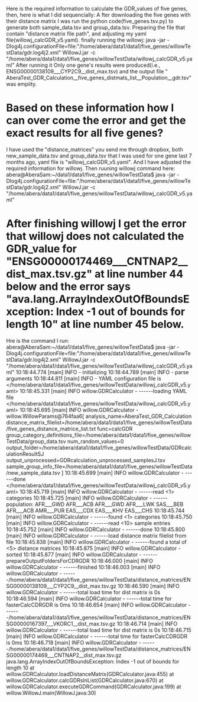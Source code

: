 Here is the required information to calculate the GDR_values of five genes, then, here is what I did sequencially:
A fter downloading the five genes with their distance matrix I was run the python code(five_genes.tsv.py) to generate both sample_data.tsv and group_data.tsv.
Preparing the file that contain "distance matrix file path", and adjusting my yaml file(willowj_calcGDR_v5.yaml).
finally running the willowj: java -jar -Dlog4j.configurationFile=file:"/home/abera/data1/data1/five_genes/willowTestData/gdr.log4j2.xml" WillowJ.jar -c "/home/abera/data1/data1/five_genes/willowTestData/willowj_calcGDR_v5.yaml"
After running it Only one gene's results were produced(i.e., ENSG00000138109___CYP2C9__dist_max.tsv) and the output file " AberaTest_GDR_Calculation__five_genes_distmats_list__Population__gdr.tsv" was empiity.
# Based on these information how I can over come the error and get the exact results for all five genes?

I have used the "distance_matrices" you send me through dropbox, both new_sample_data.tsv and group_data.tsv that I was used for one gene last 7 months ago, yaml file is "willowj_calcGDR_v5.yaml".
And I have adjusted the required information for willowj.
Then ruuning willowj command here: abera@AberaSam:~/data1/data1/five_genes/willowTestData$ java -jar -Dlog4j.configurationFile=file:"/home/abera/data1/data1/five_genes/willowTestData/gdr.log4j2.xml" WillowJ.jar -c "/home/abera/data1/data1/five_genes/willowTestData/willowj_calcGDR_v5.yaml"
# After finishing willowj I get the error that willowj does not calculated the GDR_value for "ENSG00000174469___CNTNAP2__dist_max.tsv.gz" at line number 44 below and the error says "ava.lang.ArrayIndexOutOfBoundsException: Index -1 out of bounds for length 10" at line number 45 below.
Hre is the command I run: abera@AberaSam:~/data1/data1/five_genes/willowTestData$ java -jar -Dlog4j.configurationFile=file:"/home/abera/data1/data1/five_genes/willowTestData/gdr.log4j2.xml" WillowJ.jar -c "/home/abera/data1/data1/five_genes/willowTestData/willowj_calcGDR_v5.yaml"
10:18:44.774 [main] INFO   - initializing
10:18:44.789 [main] INFO   - parse arguments
10:18:44.811 [main] INFO   - YAML configuration file is </home/abera/data1/data1/five_genes/willowTestData/willowj_calcGDR_v5.yaml>
10:18:45.331 [main] INFO  willow.GDRCalculator - ------loading YAML file </home/abera/data1/data1/five_genes/willowTestData/willowj_calcGDR_v5.yaml>
10:18:45.695 [main] INFO  willow.GDRCalculator - willow.WillowParams@764faa6[
  analysis_name=AberaTest_GDR_Calculation
  distance_matrix_filelist=/home/abera/data1/data1/five_genes/willowTestData/five_genes_distance_matrice_list.txt
  func=calcGDR
  group_category_definitions_file=/home/abera/data1/data1/five_genes/willowTestData/group_data.tsv
  num_random_values=0
  output_folder=/home/abera/data1/data1/five_genes/willowTestData/GDRcalculationResultSJ
  output_unprocessed=GDRcalculation_unprocessed_samplesJ.tsv
  sample_group_info_file=/home/abera/data1/data1/five_genes/willowTestData/new_sample_data.tsv
]
10:18:45.699 [main] INFO  willow.GDRCalculator - ------done </home/abera/data1/data1/five_genes/willowTestData/willowj_calcGDR_v5.yaml>
10:18:45.719 [main] INFO  willow.GDRCalculator - ------read <1> categories
10:18:45.725 [main] INFO  willow.GDRCalculator - ------population:	AFR___GWD	AFR___ACB	AFR___GWD	AFR___LWK	SAS___BEB	AFR___ACB	AMR___PUR	EAS___CDX	EAS___KHV	EAS___CHS
10:18:45.744 [main] INFO  willow.GDRCalculator - ------found <1> categories
10:18:45.750 [main] INFO  willow.GDRCalculator - ------read <10> sample entries
10:18:45.752 [main] INFO  willow.GDRCalculator - ------done 
10:18:45.800 [main] INFO  willow.GDRCalculator - ------load distance matrix filelist from file <null>
10:18:45.838 [main] INFO  willow.GDRCalculator - ------found a total of <5> distance matrices
10:18:45.875 [main] INFO  willow.GDRCalculator - sorted
10:18:45.877 [main] INFO  willow.GDRCalculator - ------prepareOutputFoldersForCDRGDR
10:18:46.000 [main] INFO  willow.GDRCalculator - ------finished
10:18:46.003 [main] INFO  willow.GDRCalculator - ------/home/abera/data1/data1/five_genes/willowTestData/distance_matrices/ENSG00000138109___CYP2C9__dist_max.tsv.gz
10:18:46.590 [main] INFO  willow.GDRCalculator - ------total load time for dist matrix is 0s
10:18:46.594 [main] INFO  willow.GDRCalculator - ------total time for fasterCalcCDRGDR is 0ms
10:18:46.654 [main] INFO  willow.GDRCalculator - ------/home/abera/data1/data1/five_genes/willowTestData/distance_matrices/ENSG00000167397___VKORC1__dist_max.tsv.gz
10:18:46.714 [main] INFO  willow.GDRCalculator - ------total load time for dist matrix is 0s
10:18:46.715 [main] INFO  willow.GDRCalculator - ------total time for fasterCalcCDRGDR is 0ms
10:18:46.718 [main] INFO  willow.GDRCalculator - ------/home/abera/data1/data1/five_genes/willowTestData/distance_matrices/ENSG00000174469___CNTNAP2__dist_max.tsv.gz
java.lang.ArrayIndexOutOfBoundsException: Index -1 out of bounds for length 10
	at willow.GDRCalculator.loadDistanceMatrix(GDRCalculator.java:455)
	at willow.GDRCalculator.calcGDRsInList(GDRCalculator.java:670)
	at willow.GDRCalculator.executeGDRCommand(GDRCalculator.java:199)
	at willow.WillowJ.main(WillowJ.java:30)

